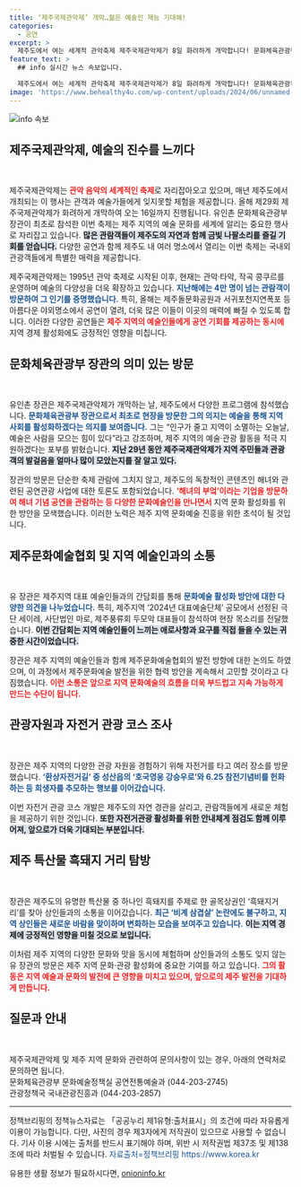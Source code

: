 ```yaml
---
title: ‘제주국제관악제’ 개막…젊은 예술인 재능 기대해!
categories:
  - 공연
excerpt: >
  제주도에서 여는 세계적 관악축제 제주국제관악제가 8일 화려하게 개막합니다! 문화체육관광부 유인촌 장관이 직접 관람하며 지역 예술인들과 소통하는 특별한 현장도 놓치지 마세요. 금빛 선율과 함께하는 제주 여행이 여러분을 기다립니다!
feature_text: >
  ## info 실시간 뉴스 속보입니다.

  제주도에서 여는 세계적 관악축제 제주국제관악제가 8일 화려하게 개막합니다! 문화체육관광부 유인촌 장관이 직접 관람하며 지역 예술인들과 소통하는 특별한 현장도 놓치지 마세요. 금빛 선율과 함께하는 제주 여행이 여러분을 기다립니다!
image: 'https://www.behealthy4u.com/wp-content/uploads/2024/06/unnamed-file.png'
---
```


<p><img src="https://www.behealthy4u.com/wp-content/uploads/2024/06/unnamed-file.png" alt="info 속보" /></p>

<h2 data-ke-size="size26">제주국제관악제, 예술의 진수를 느끼다</h2>

<p data-ke-size="size16">&nbsp;</p>

<p data-ke-size="size16">제주국제관악제는 <b><span style="color: #ee2323;">관악 음악의 세계적인 축제</span></b>로 자리잡아오고 있으며, 매년 제주도에서 개최되는 이 행사는 관객과 예술가들에게 잊지못할 체험을 제공합니다. 올해 제29회 제주국제관악제가 화려하게 개막하여 오는 16일까지 진행됩니다. 유인촌 문화체육관광부 장관이 최초로 참석한 이번 축제는 제주 지역의 예술 문화를 세계에 알리는 중요한 행사로 자리잡고 있습니다. <b><span style="background-color: #21538527;">많은 관람객들이 제주도의 자연과 함께 금빛 나팔소리를 즐길 기회를 얻습니다.</span></b> 다양한 공연과 함께 제주도 내 여러 명소에서 열리는 이번 축제는 국내외 관광객들에게 특별한 매력을 제공합니다.</p>

<p data-ke-size="size16">제주국제관악제는 1995년 관악 축제로 시작된 이후, 현재는 관악·타악, 작곡 콩쿠르를 운영하며 예술의 다양성을 더욱 확장하고 있습니다. <b><span style="color: #1a5490;">지난해에는 4만 명이 넘는 관람객이 방문하여 그 인기를 증명했습니다.</span></b> 특히, 올해는 제주돌문화공원과 서귀포천지연폭포 등 아름다운 야외명소에서 공연이 열려, 더욱 많은 이들이 이곳의 매력에 빠질 수 있도록 합니다. 이러한 다양한 공연들은 <b><span style="color: #ee2323;">제주 지역의 예술인들에게 공연 기회를 제공하는 동시에</span></b> 지역 경제 활성화에도 긍정적인 영향을 미칩니다.</p>

<h2 data-ke-size="size26">문화체육관광부 장관의 의미 있는 방문</h2>

<p data-ke-size="size16">&nbsp;</p>

<p data-ke-size="size16">유인촌 장관은 제주국제관악제가 개막하는 날, 제주도에서 다양한 프로그램에 참석했습니다. <b><span style="color: #1a5490;">문화체육관광부 장관으로서 최초로 현장을 방문한 그의 의지는 예술을 통해 지역 사회를 활성화하겠다는 의지를 보여줍니다.</span></b> 그는 “인구가 줄고 지역이 소멸하는 오늘날, 예술은 사람을 모으는 힘이 있다”라고 강조하며, 제주 지역의 예술·관광 활동을 적극 지원하겠다는 포부를 밝혔습니다. <b><span style="background-color: #21538527;">지난 29년 동안 제주국제관악제가 지역 주민들과 관광객의 발걸음을 얼마나 많이 모았는지를 잘 알고 있다.</span></b> </p>

<p data-ke-size="size16">장관의 방문은 단순한 축제 관람에 그치지 않고, 제주도의 독창적인 콘텐츠인 해녀와 관련된 공연관광 사업에 대한 토론도 포함되었습니다. <b><span style="color: #ee2323;">‘해녀의 부엌’이라는 기업을 방문하여 해녀 기념 공연을 관람하는 등 다양한 문화예술인을 만나면서</span></b> 지역 문화 활성화를 위한 방안을 모색했습니다. 이러한 노력은 제주 지역 문화예술 진흥을 위한 초석이 될 것입니다.</p>

<h2 data-ke-size="size26">제주문화예술협회 및 지역 예술인과의 소통</h2>

<p data-ke-size="size16">&nbsp;</p>

<p data-ke-size="size16">유 장관은 제주지역 대표 예술인들과의 간담회를 통해 <b><span style="color: #1a5490;">문화예술 활성화 방안에 대한 다양한 의견을 나누었습니다.</span></b> 특히, 제주지역 ‘2024년 대표예술단체’ 공모에서 선정된 극단 세이레, 사단법인 마로, 제주풍류회 두모악 대표들이 참석하여 현장 목소리를 전달했습니다. <b><span style="background-color: #21538527;">이번 간담회는 지역 예술인들이 느끼는 애로사항과 요구를 직접 들을 수 있는 귀중한 시간이었습니다.</span></b> </p>

<p data-ke-size="size16">장관은 제주 지역의 예술인들과 함께 제주문화예술협회의 발전 방향에 대한 논의도 하였으며, 이 과정에서 제주문화예술 발전을 위한 협력 방안을 계속해서 고민할 것이라고 다짐했습니다. <b><span style="color: #ee2323;">이런 소통은 앞으로 지역 문화예술의 흐름을 더욱 부드럽고 지속 가능하게 만드는 수단이 됩니다.</span></b> </p>

<h2 data-ke-size="size26">관광자원과 자전거 관광 코스 조사</h2>

<p data-ke-size="size16">&nbsp;</p>

<p data-ke-size="size16">장관은 제주 지역의 다양한 관광 자원을 경험하기 위해 자전거를 타고 여러 장소를 방문했습니다. <b><span style="color: #1a5490;">‘환상자전거길’ 중 성산읍의 ‘호국영웅 강승우로’와 6.25 참전기념비를 헌화하는 등 희생자를 추모하는 행보를 이어갔습니다.</span></b> </p>

<p data-ke-size="size16">이번 자전거 관광 코스 개발은 제주도의 자연 경관을 살리고, 관람객들에게 새로운 체험을 제공하기 위한 것입니다. <b><span style="background-color: #21538527;">또한 자전거관광 활성화를 위한 안내체계 점검도 함께 이루어져, 앞으로가 더욱 기대되는 부분입니다.</span></b> </p>

<h2 data-ke-size="size26">제주 특산물 흑돼지 거리 탐방</h2>

<p data-ke-size="size16">&nbsp;</p>

<p data-ke-size="size16">장관은 제주도의 유명한 특산물 중 하나인 흑돼지를 주제로 한 골목상권인 ‘흑돼지거리’를 찾아 상인들과의 소통을 이어갔습니다. <b><span style="color: #1a5490;">최근 ‘비계 삼겹살’ 논란에도 불구하고, 지역 상인들은 새로운 바람을 맞이하며 변화하는 모습을 보여주고 있습니다.</span></b> <b><span style="background-color: #21538527;">이는 지역 경제에 긍정적인 영향을 미칠 것으로 보입니다.</span></b> </p>

<p data-ke-size="size16">이처럼 제주 지역의 다양한 문화와 맛을 동시에 체험하며 상인들과의 소통도 잊지 않는 유 장관의 방문은 제주 지역 문화·관광 활성화에 중요한 기여를 하고 있습니다. <b><span style="color: #ee2323;">그의 활동은 지역 예술과 문화의 발전에 큰 영향을 미치고 있으며, 앞으로의 제주 발전을 기대하게 만듭니다.</span></b> </p>

<h2 data-ke-size="size26">질문과 안내</h2>

<p data-ke-size="size16">&nbsp;</p>

<p data-ke-size="size16">제주국제관악제 및 제주 지역 문화와 관련하여 문의사항이 있는 경우, 아래의 연락처로 문의하면 됩니다.<br>
문화체육관광부 문화예술정책실 공연전통예술과 (044-203-2745)<br>
관광정책국 국내관광진흥과 (044-203-2857)</p>

<hr />

<p data-ke-size="size16">정책브리핑의 정책뉴스자료는 「공공누리 제1유형:출처표시」의 조건에 따라 자유롭게 이용이 가능합니다. 다만, 사진의 경우 제3자에게 저작권이 있으므로 사용할 수 없습니다. 기사 이용 시에는 출처를 반드시 표기해야 하며, 위반 시 저작권법 제37조 및 제138조에 따라 처벌될 수 있습니다. <span style="color: #1a5490;">자료출처=정책브리핑 https://www.korea.kr</span></p>
유용한 생활 정보가 필요하시다면, <a href="https://onioninfo.kr" rel="dofollow">onioninfo.kr</a>


